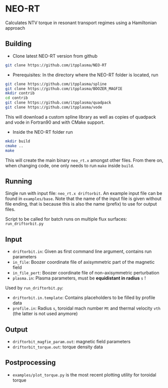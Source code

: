 # NEO-RT
Calculates NTV torque in resonant transport regimes using a Hamiltonian approach

## Building
* Clone latest NEO-RT version from github
```bash
git clone https://github.com/itpplasma/NEO-RT
```
* Prerequisites: In the directory where the NEO-RT folder is located, run
```bash
git clone https://github.com/itpplasma/spline
git clone https://github.com/itpplasma/BOOZER_MAGFIE
mkdir contrib
cd contrib
git clone https://github.com/itpplasma/quadpack
git clone https://github.com/itpplasma/vode
```
This will download a custom spline library as well as copies of quadpack and vode
in Fortran90 and with CMake support.

* Inside the NEO-RT folder run
```bash
mkdir build
cmake ..
make
```
This will create the main binary `neo_rt.x` amongst other files.
From there on, when changing code, one only needs to run `make` inside `build`.

## Running

Single run with input file: `neo_rt.x driftorbit`.
An example input file can be found in `examples/base`.
Note that the name of the input file is given without file ending, that
is because this is also the name (prefix) to use for output files.

Script to be called for batch runs on multiple flux surfaces: `run_driftorbit.py`

## Input
- `driftorbit.in`: Given as first command line argument, contains run parameters 
- `in_file`: Boozer coordinate file of axisymmetric part of the magnetic field
- `in_file_pert`: Boozer coordinate file of non-axisymmetric perturbation
- `plasma.in`: Plasma parameters, must be **equidistant in radius** `s` !

Used by `run_driftorbit.py`:

- `driftorbit.in.template`: Contains placeholders to be filled by profile data
- `profile.in`: Radius `s`, toroidal mach number `Mt` and thermal velocity `vth` (the latter is not used anymore)

## Output

* `driftorbit_magfie_param.out`: magnetic field parameters
* `driftorbit_torque.out`: torque density data

## Postprocessing

* `examples/plot_torque.py` is the most recent plotting utility for toroidal torque
